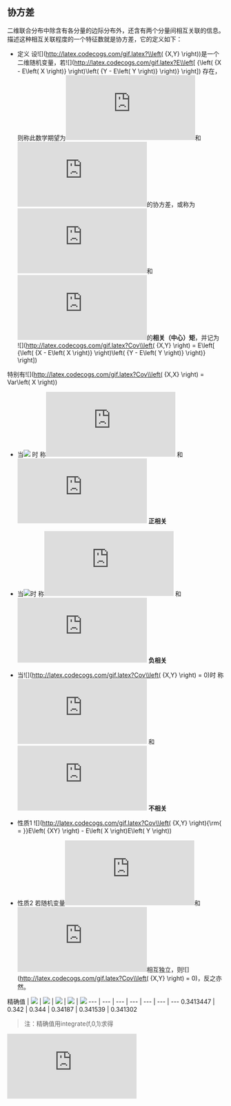 ## 协方差

二维联合分布中除含有各分量的边际分布外，还含有两个分量间相互关联的信息。描述这种相互关联程度的一个特征数就是协方差，它的定义如下：

+ 定义 设![](http://latex.codecogs.com/gif.latex?\\left( {X,Y} \\right))是一个二维随机变量，若![](http://latex.codecogs.com/gif.latex?E\\left[ {\\left( {X - E\\left( X \\right)} \\right)\\left( {Y - E\\left( Y \\right)} \\right)} \\right]) 存在，则称此数学期望为![](http://latex.codecogs.com/gif.latex?x)和![](http://latex.codecogs.com/gif.latex?y)的协方差，或称为![](http://latex.codecogs.com/gif.latex?x)和![](http://latex.codecogs.com/gif.latex?y)的**相关（中心）矩**，并记为  
![](http://latex.codecogs.com/gif.latex?Cov\\left( {X,Y} \\right) = E\\left[ {\\left( {X - E\\left( X \\right)} \\right)\\left( {Y - E\\left( Y \\right)} \\right)} \\right])

特别有![](http://latex.codecogs.com/gif.latex?Cov\\left( {X,X} \\right) = Var\\left( X \\right))  

 + 当![](http://latex.codecogs.com/gif.latex?Cov\\left({X,Y}\\right)>0) 时
 称![](http://latex.codecogs.com/gif.latex?x) 和 ![](http://latex.codecogs.com/gif.latex?y)  **正相关**  
 + 当![](http://latex.codecogs.com/gif.latex?Cov\\left({X,Y}\\right)<0)时
 称![](http://latex.codecogs.com/gif.latex?x) 和 ![](http://latex.codecogs.com/gif.latex?y)  **负相关**  
 + 当![](http://latex.codecogs.com/gif.latex?Cov\\left( {X,Y} \\right) = 0)时
 称![](http://latex.codecogs.com/gif.latex?x) 和 ![](http://latex.codecogs.com/gif.latex?y)  **不相关**  

+ 性质1 ![](http://latex.codecogs.com/gif.latex?Cov\\left( {X,Y} \\right){\\rm{ = }}E\\left( {XY} \\right) - E\\left( X \\right)E\\left( Y \\right))  
+ 性质2 若随机变量![](http://latex.codecogs.com/gif.latex?X)和![](http://latex.codecogs.com/gif.latex?Y)相互独立，则![](http://latex.codecogs.com/gif.latex?Cov\\left( {X,Y} \\right) = 0)，反之亦然。
 














精确值 | ![](http://latex.codecogs.com/gif.latex?n=10^3) | ![](http://latex.codecogs.com/gif.latex?n=10^4)  | ![](http://latex.codecogs.com/gif.latex?n=10^5) | ![](http://latex.codecogs.com/gif.latex?n=10^6) | ![](http://latex.codecogs.com/gif.latex?n=10^7)
--- | --- | ---  | --- | --- | --- | ---
0.3413447 | 0.342 | 0.344  | 	0.34187 | 0.341539 | 0.341302

> 注：精确值用integrate(f,0,1)求得

![](http://latex.codecogs.com/gif.latex?x)



